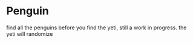 # Penguin
find all the penguins before you find the yeti, still a work in progress. the yeti will randomize
